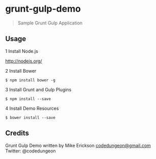 # grunt-gulp-demo
> Sample Grunt Gulp Application

## Usage

1 Install Node.js

http://nodejs.org/

2 Install Bower

```
$ npm install bower -g
```

3 Install Grunt and Gulp Plugins

```
$ npm install --save
```

4 Install Demo Resources

```
$ bower install --save
```

## Credits

Grunt Gulp Demo written by Mike Erickson
codedungeon@gmail.com
Twitter: @codedungeon
